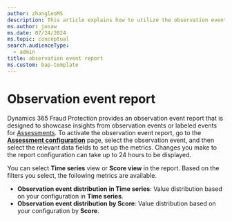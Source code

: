 ```yaml
---
author: zhangleoMS
description: This article explains how to utilize the observation event report in Microsoft Dynamics 365 Fraud Protection.
ms.author: josaw
ms.date: 07/24/2024
ms.topic: conceptual
search.audienceType:
  - admin
title: observation event report
ms.custom: bap-template
---
```


# Observation event report

Dynamics 365 Fraud Protection provides an observation event report that is designed to showcase insights from observation events or labeled events for [Assessments](assessment-create-new.md). To activate the observation event report, go to the **[Assessment configuration](assessment-configure-existing.md)** page, select the observation event, and then select the relevant data fields to set up the metrics. Changes you make to the report configuration can take up to 24 hours to be displayed.   

You can select **Time series** view or **Score view** in the report. Based on the filters you select, the following metrics are available. 
- **Observation event distribution in Time series**: Value distribution based on your configuration in **Time series**. 
- **Observation event distribution by Score**: Value distribution based on your configuration by **Score**.
